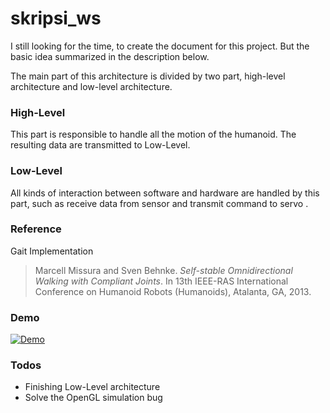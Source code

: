 # skripsi_ws
I still looking for the time, to create the document for this project. But the basic idea summarized in the description below.

The main part of this architecture is divided by two part, high-level architecture and low-level architecture.

### High-Level
This part is responsible to handle all the motion of the humanoid. The resulting data are transmitted to Low-Level.

### Low-Level
All kinds of interaction between software and hardware are handled by this part,
such as receive data from sensor and transmit command to servo .

### Reference
Gait Implementation
> Marcell Missura and Sven Behnke. *Self-stable Omnidirectional Walking with
Compliant Joints*. In 13th IEEE-RAS International Conference on Humanoid Robots (Humanoids), Atalanta, GA, 2013.

### Demo
[![Demo](https://img.youtube.com/vi/H9wYJj_KRyo/0.jpg)](https://www.youtube.com/watch?v=H9wYJj_KRyo)

### Todos
  - Finishing Low-Level architecture
  - Solve the OpenGL simulation bug
